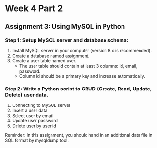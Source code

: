 # Week 4 Part 2

## Assignment 3: Using MySQL in Python

### Step 1: Setup MySQL server and database schema:
1. Install MySQL server in your computer (version 8.x is recommended).
2. Create a database named assignment.
3. Create a user table named user.
   * The user table should contain at least 3 columns: id, email, password. 
   * Column id should be a primary key and increase automatically.

### Step 2: Write a Python script to CRUD (Create, Read, Update, Delete) user data.
1. Connecting to MySQL server
2. Insert a user data 
3. Select user by email 
4. Update user password 
5. Delete user by user id

Reminder: In this assignment, you should hand in an additional data file in SQL format by mysqldump tool.





